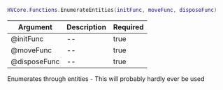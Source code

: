 ```lua
HVCore.Functions.EnumerateEntities(initFunc, moveFunc, disposeFunc)
```


| Argument | Description | Required |
| ----------- | ----------- | ----------- |
| @initFunc | -- | true |
| @moveFunc | -- | true |
| @disposeFunc | -- | true |

Enumerates through entities - This will probably hardly ever be used